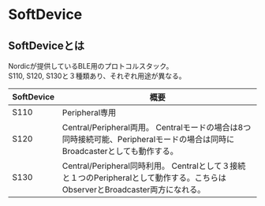 # SoftDevice

## SoftDeviceとは

Nordicが提供しているBLE用のプロトコルスタック。  
S110, S120, S130と３種類あり、それぞれ用途が異なる。

| SoftDevice | 概要 |
| -- | -- |
| S110 | Peripheral専用 |
| S120 | Central/Peripheral両用。  Centralモードの場合は8つ同時接続可能、Peripheralモードの場合は同時にBroadcasterとしても動作する。|
| S130 | Central/Peripheral同時利用。 Centralとして３接続と１つのPeripheralとして動作する。こちらはObserverとBroadcaster両方になれる。 |
